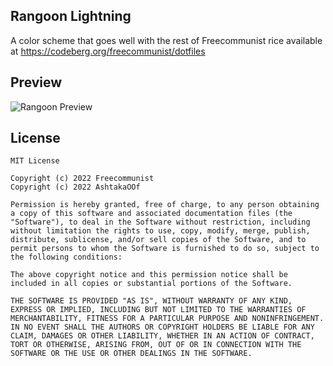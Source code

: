 <!--
SPDX-FileCopyrightText: 2022 AshtakaOOf

SPDX-License-Identifier: CC0-1.0
-->

Rangoon Lightning
---
A color scheme that goes well with the rest of Freecommunist rice available at https://codeberg.org/freecommunist/dotfiles

## Preview
![Rangoon Preview](preview.png)

## License
```
MIT License

Copyright (c) 2022 Freecommunist
Copyright (c) 2022 AshtakaOOf

Permission is hereby granted, free of charge, to any person obtaining a copy of this software and associated documentation files (the "Software"), to deal in the Software without restriction, including without limitation the rights to use, copy, modify, merge, publish, distribute, sublicense, and/or sell copies of the Software, and to permit persons to whom the Software is furnished to do so, subject to the following conditions:

The above copyright notice and this permission notice shall be included in all copies or substantial portions of the Software.

THE SOFTWARE IS PROVIDED "AS IS", WITHOUT WARRANTY OF ANY KIND, EXPRESS OR IMPLIED, INCLUDING BUT NOT LIMITED TO THE WARRANTIES OF MERCHANTABILITY, FITNESS FOR A PARTICULAR PURPOSE AND NONINFRINGEMENT. IN NO EVENT SHALL THE AUTHORS OR COPYRIGHT HOLDERS BE LIABLE FOR ANY CLAIM, DAMAGES OR OTHER LIABILITY, WHETHER IN AN ACTION OF CONTRACT, TORT OR OTHERWISE, ARISING FROM, OUT OF OR IN CONNECTION WITH THE SOFTWARE OR THE USE OR OTHER DEALINGS IN THE SOFTWARE.
```
